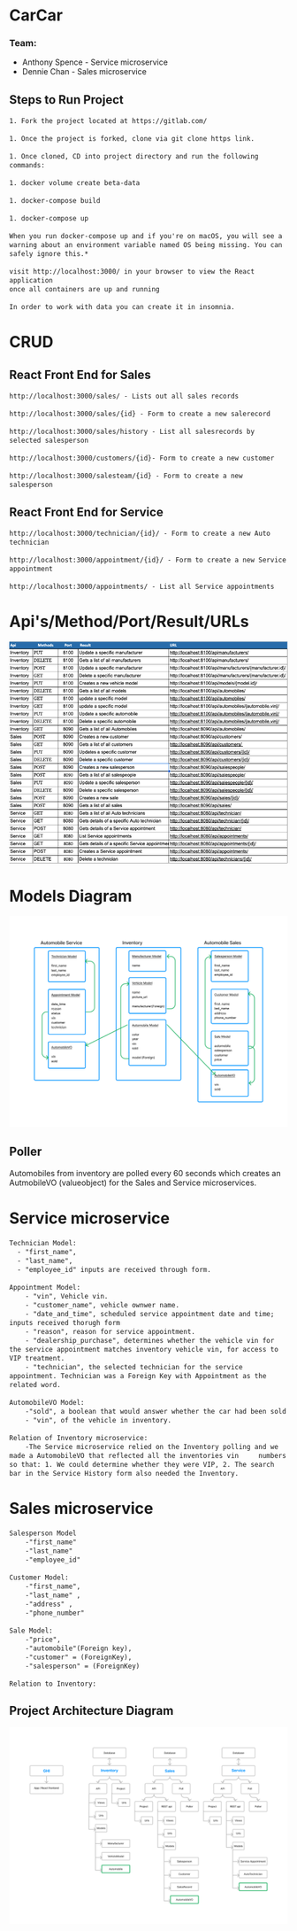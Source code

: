 # CarCar

### Team:

* Anthony Spence - Service microservice
* Dennie Chan - Sales microservice

## Steps to Run Project
```
1. Fork the project located at https://gitlab.com/

1. Once the project is forked, clone via git clone https link.

1. Once cloned, CD into project directory and run the following commands:

1. docker volume create beta-data

1. docker-compose build

1. docker-compose up

When you run docker-compose up and if you're on macOS, you will see a 
warning about an environment variable named OS being missing. You can safely ignore this.*

visit http://localhost:3000/ in your browser to view the React application 
once all containers are up and running

In order to work with data you can create it in insomnia.
```


# CRUD


 ## React Front End for Sales

 ```
http://localhost:3000/sales/ - Lists out all sales records

http://localhost:3000/sales/{id} - Form to create a new salerecord

http://localhost:3000/sales/history - List all salesrecords by selected salesperson

http://localhost:3000/customers/{id}- Form to create a new customer

http://localhost:3000/salesteam/{id} - Form to create a new salesperson
```


## React Front End for Service

```
http://localhost:3000/technician/{id}/ - Form to create a new Auto technician

http://localhost:3000/appointment/{id}/ - Form to create a new Service appointment

http://localhost:3000/appointments/ - List all Service appointments
```
# Api's/Method/Port/Result/URLs
![](images/REST%20API%20diagram.png)


# Models Diagram
![](images/Beta%20Project%20Model%20Diagram.png)

## Poller
Automobiles from inventory are polled every 60 seconds which creates an AutmobileVO (valueobject) for the Sales and Service microservices.

# Service microservice

```
Technician Model:
  - "first_name",
  - "last_name",
  - "employee_id" inputs are received through form.

Appointment Model:
    - "vin", Vehicle vin.
    - "customer_name", vehicle ownwer name.
    - "date_and_time", scheduled service appointment date and time; inputs received thorugh form
    - "reason", reason for service appointment.
    - "dealership_purchase", determines whether the vehicle vin for the service appointment matches inventory vehicle vin, for access to VIP treatment.
    - "technician", the selected technician for the service appointment. Technician was a Foreign Key with Appointment as the related word.

AutomobileVO Model:
    -"sold", a boolean that would answer whether the car had been sold
    - "vin", of the vehicle in inventory.

Relation of Inventory microservice:
    -The Service microservice relied on the Inventory polling and we made a AutomobileVO that reflected all the inventories vin     numbers so that: 1. We could determine whether they were VIP, 2. The search bar in the Service History form also needed the Inventory.
```



# Sales microservice
```
Salesperson Model
    -"first_name"
    -"last_name"
    -"employee_id" 

Customer Model:
    -"first_name",
    -"last_name" ,
    -"address" ,
    -"phone_number"  

Sale Model:
    -"price",
    -"automobile"(Foreign key),
    -"customer" = (ForeignKey),
    -"salesperson" = (ForeignKey)

Relation to Inventory:
```



## Project Architecture Diagram
![](images/Car%20Car%20project%20architecture.png)


